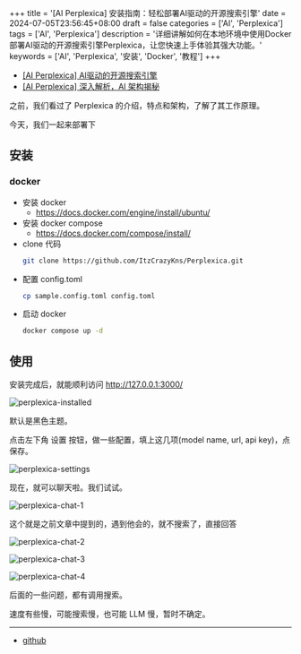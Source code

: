 +++
title = '[AI Perplexica] 安装指南：轻松部署AI驱动的开源搜索引擎'
date = 2024-07-05T23:56:45+08:00
draft = false
categories = ['AI', 'Perplexica']
tags = ['AI', 'Perplexica']
description = '详细讲解如何在本地环境中使用Docker部署AI驱动的开源搜索引擎Perplexica，让您快速上手体验其强大功能。'
keywords = ['AI', 'Perplexica', '安装', 'Docker', '教程']
+++

- [[AI Perplexica] AI驱动的开源搜索引擎](https://ai-blog.aihub2022.top/zh/post/ai-perplexica-intro/)
- [[AI Perplexica] 深入解析，AI 架构揭秘](https://ai-blog.aihub2022.top/zh/post/ai-perplexica-architecture/)

之前，我们看过了 Perplexica 的介绍，特点和架构，了解了其工作原理。

今天，我们一起来部署下

## 安装

### docker

- 安装 docker
    - https://docs.docker.com/engine/install/ubuntu/
- 安装 docker compose
    - https://docs.docker.com/compose/install/
- clone 代码
    ```bash
    git clone https://github.com/ItzCrazyKns/Perplexica.git
    ```
- 配置 config.toml
    ```bash
    cp sample.config.toml config.toml
    ```
- 启动 docker
    ```bash
    docker compose up -d
    ```

## 使用

安装完成后，就能顺利访问 http://127.0.0.1:3000/

![perplexica-installed](perplexica-installed.png)

默认是黑色主题。

点击左下角 设置 按钮，做一些配置，填上这几项(model name, url, api key)，点保存。

![perplexica-settings](perplexica-settings.png)

现在，就可以聊天啦。我们试试。

![perplexica-chat-1](perplexica-chat-1.png)

这个就是之前文章中提到的，遇到他会的，就不搜索了，直接回答

![perplexica-chat-2](perplexica-chat-2.png)

![perplexica-chat-3](perplexica-chat-3.png)

![perplexica-chat-4](perplexica-chat-4.png)

后面的一些问题，都有调用搜索。

速度有些慢，可能搜索慢，也可能 LLM 慢，暂时不确定。

---

- [github](https://github.com/ItzCrazyKns/Perplexica)
<!-- - [AI 博客 - 从零开始学AI](...) -->
<!-- - [AI Blog - Learn AI from scratch](...) -->
<!-- - [公众号 - 从零开始学AI](...) -->
<!-- - [CSDN - 从零开始学AI](...) -->
<!-- - [掘金 - 从零开始学AI](...) -->
<!-- - [知乎 - 从零开始学AI](...) -->
<!-- - [阿里云 - 从零开始学AI](...) -->
<!-- - [腾讯云 - 从零开始学AI](...) -->
